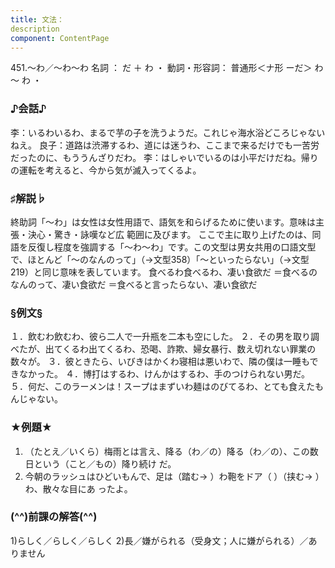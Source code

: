 ```yaml
---
title: 文法：
description
component: ContentPage
---
```



451.～わ／～わ～わ
名詞 ： だ ＋ わ ・
動詞・形容詞： 普通形＜ナ形 ーだ＞ わ ～ わ ・
### ♪会話♪
李：いるわいるわ、まるで芋の子を洗うようだ。これじゃ海水浴どころじゃないねえ。
良子：道路は渋滞するわ、道には迷うわ、ここまで来るだけでも一苦労だったのに、もううんざりだわ。
李：はしゃいでいるのは小平だけだね。帰りの運転を考えると、今から気が滅入ってくるよ。
### ♯解説♭
終助詞「～わ」は女性は女性用語で、語気を和らげるために使います。意味は主張・決心・驚き・詠嘆など広 範囲に及びます。
ここで主に取り上げたのは、同語を反復し程度を強調する「～わ～わ」です。この文型は男女共用の口語文型 で、ほとんど「～のなんのって」（→文型358）「～といったらない」（→文型219）と同じ意味を表しています。
食べるわ食べるわ、凄い食欲だ
＝食べるのなんのって、凄い食欲だ
＝食べると言ったらない、凄い食欲だ
### §例文§
１．飲むわ飲むわ、彼ら二人で一升瓶を二本も空にした。
２．その男を取り調べたが、出てくるわ出てくるわ、恐喝、詐欺、婦女暴行、数え切れない罪業の数々が。
３．彼ときたら、いびきはかくわ寝相は悪いわで、隣の僕は一睡もできなかった。
４．博打はするわ、けんかはするわ、手のつけられない男だ。
５．何だ、このラーメンは！スープはまずいわ麺はのびてるわ、とても食えたもんじゃない。
### ★例題★
1) （たとえ／いくら）梅雨とは言え、降る（わ／の）降る（わ／の）、この数日という（こと／もの）降り続け だ。
2) 今朝のラッシュはひどいもんで、足は（踏む→ ）わ鞄をドア（ ）（挟む→ ）わ、散々な目にあ ったよ。
### (^^)前課の解答(^^)
1)らしく／らしく／らしく
2)長／嫌がられる（受身文；人に嫌がられる）／ありません
